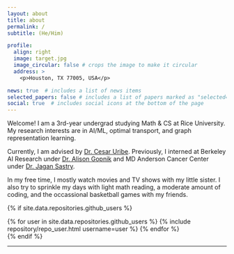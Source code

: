 ```yaml
---
layout: about
title: about
permalink: /
subtitle: (He/Him)

profile:
  align: right
  image: target.jpg
  image_circular: false # crops the image to make it circular
  address: >
    <p>Houston, TX 77005, USA</p>

news: true  # includes a list of news items
selected_papers: false # includes a list of papers marked as "selected={true}"
social: true  # includes social icons at the bottom of the page
---
```


Welcome! I am a 3rd-year undergrad studying Math & CS at Rice University. My research interests are in AI/ML, optimal transport, and graph representation learning. 

Currently, I am advised by [Dr. Cesar Uribe](https://cauribe.rice.edu/). Previously, I interned at Berkeley AI Research under [Dr. Alison Gopnik](http://www.gopniklab.berkeley.edu/alison) and MD Anderson Cancer Center under [Dr. Jagan Sastry](https://faculty.mdanderson.org/profiles/jagannadha_sastry.html). 

In my free time, I mostly watch movies and TV shows with my little sister. I also try to sprinkle my days with light math reading, a moderate amount of coding, and the occassional basketball games with my friends. 


{% if site.data.repositories.github_users %}
<div class="repositories d-flex flex-wrap flex-md-row flex-column justify-content-between align-items-center">
  {% for user in site.data.repositories.github_users %}
    {% include repository/repo_user.html username=user %}
  {% endfor %}
</div>
{% endif %}

---
